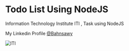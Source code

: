 # Todo List Using NodeJS

Information Technology Institute ITI , Task using NodeJS

My Linkedin Profile [@Bahnsawy](https://www.linkedin.com/in/bahnsawy/)

![ITI](https://www.iti.gov.eg/assets/images/iti-logo.png)
